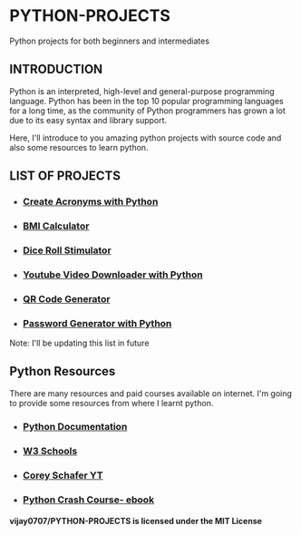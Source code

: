 # PYTHON-PROJECTS
Python projects for both beginners and intermediates

## INTRODUCTION
Python is an interpreted, high-level and general-purpose programming language. 
Python has been in the top 10 popular programming languages for a long time, as the community of Python programmers has grown a lot due to its easy syntax and library support.

Here, I'll introduce to you amazing python projects with source code and also some resources to learn python.

## LIST OF PROJECTS
  * ### [Create Acronyms with Python](https://github.com/vijay0707/PYTHON-PROJECTS/blob/main/python_projects/Acronyms.py)
  * ### [BMI Calculator](https://github.com/vijay0707/PYTHON-PROJECTS/blob/main/python_projects/BMI_CALCULATOR.py)
  * ### [Dice Roll Stimulator](https://github.com/vijay0707/PYTHON-PROJECTS/blob/main/python_projects/DiceRollStimulator.py)
  * ### [Youtube Video Downloader with Python](https://github.com/vijay0707/PYTHON-PROJECTS/blob/main/python_projects/YT_Download.py)
  * ### [QR Code Generator](https://github.com/vijay0707/PYTHON-PROJECTS/blob/main/python_projects/Qrcode.py)
  * ### [Password Generator with Python](https://github.com/vijay0707/PYTHON-PROJECTS/blob/main/python_projects/passwordGeneartor.py)
  
 
 Note: I'll be updating this list in future
  
  
 ## Python Resources
  
 There are many resources and paid courses available on internet. I'm going to provide some resources from where I learnt python.
  
   * ### [Python Documentation](https://docs.python.org/)
   
   * ### [W3 Schools](https://www.w3schools.com/python/)
   
   * ### [Corey Schafer YT](https://www.youtube.com/watch?v=YYXdXT2l-Gg&list=PL-osiE80TeTt2d9bfVyTiXJA-UTHn6WwU)
    
   * ### [Python Crash Course- ebook](https://github.com/vijay0707/PYTHON-PROJECTS/blob/main/Python%20Crash%20Course_%20A%20Hands-On%2C%20Project-Based%20Introduction%20to%20Programming%20(%20PDFDrive%20).pdf)





                           
                           
 #### vijay0707/PYTHON-PROJECTS is licensed under the MIT License


